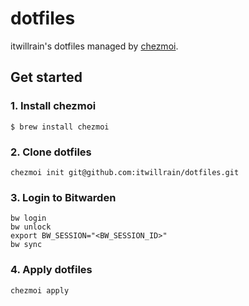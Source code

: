 # dotfiles

itwillrain's dotfiles managed by [chezmoi](https://www.chezmoi.io/).

## Get started

###  1. Install chezmoi

```shell
$ brew install chezmoi
```

###  2. Clone dotfiles

```shell
chezmoi init git@github.com:itwillrain/dotfiles.git
```

###  3. Login to Bitwarden

```shell
bw login  
bw unlock
export BW_SESSION="<BW_SESSION_ID>"
bw sync
```

###  4. Apply dotfiles

```shell
chezmoi apply
```
